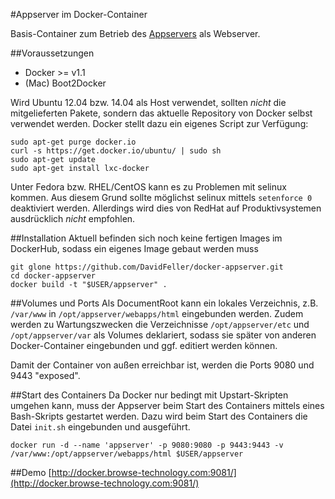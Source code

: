 #Appserver im Docker-Container

Basis-Container zum Betrieb des [Appservers](http://www.appserver.io) als Webserver.

##Voraussetzungen
* Docker >= v1.1
* (Mac) Boot2Docker 

Wird Ubuntu 12.04 bzw. 14.04 als Host verwendet, sollten *nicht* die mitgelieferten Pakete, sondern das aktuelle Repository von Docker selbst verwendet werden. Docker stellt dazu ein eigenes Script zur Verfügung:

    sudo apt-get purge docker.io
    curl -s https://get.docker.io/ubuntu/ | sudo sh
    sudo apt-get update
    sudo apt-get install lxc-docker
    
Unter Fedora bzw. RHEL/CentOS kann es zu Problemen mit selinux kommen. Aus diesem Grund sollte möglichst selinux mittels ```setenforce 0``` deaktiviert werden. Allerdings wird dies von RedHat auf Produktivsystemen ausdrücklich *nicht* empfohlen.

##Installation
Aktuell befinden sich noch keine fertigen Images im DockerHub, sodass ein eigenes Image gebaut werden muss

    git glone https://github.com/DavidFeller/docker-appserver.git
    cd docker-appserver
    docker build -t "$USER/appserver" .

##Volumes und Ports
Als DocumentRoot kann ein lokales Verzeichnis, z.B. ```/var/www``` in ```/opt/appserver/webapps/html``` eingebunden werden. Zudem werden zu Wartungszwecken die Verzeichnisse ```/opt/appserver/etc``` und ```/opt/appserver/var``` als Volumes deklariert, sodass sie später von anderen Docker-Container eingebunden und ggf. editiert werden können.

Damit der Container von außen erreichbar ist, werden die Ports 9080 und 9443 "exposed".

##Start des Containers
Da Docker nur bedingt mit Upstart-Skripten umgehen kann, muss der Appserver beim Start des Containers mittels eines Bash-Skripts gestartet werden. Dazu wird beim Start des Containers die Datei ```init.sh``` eingebunden und ausgeführt.

```docker run -d --name 'appserver' -p 9080:9080 -p 9443:9443 -v /var/www:/opt/appserver/webapps/html $USER/appserver```

##Demo
[http://docker.browse-technology.com:9081/](http://docker.browse-technology.com:9081/)
